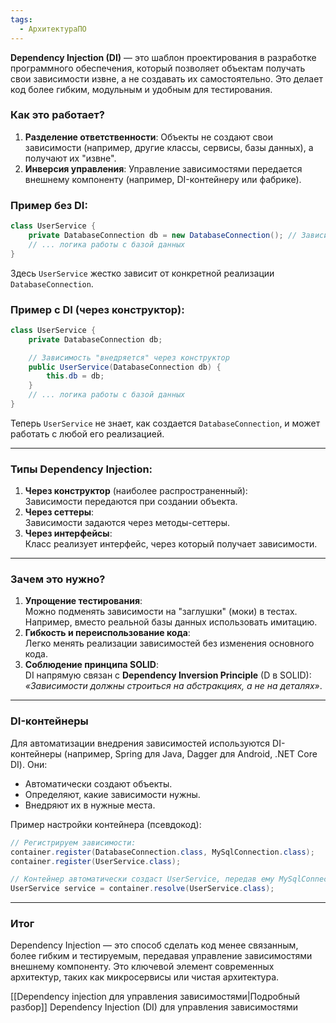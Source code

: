 ```yaml
---
tags:
  - АрхитектураПО
---
```


**Dependency Injection (DI)** — это шаблон проектирования в разработке программного обеспечения, который позволяет объектам получать свои зависимости извне, а не создавать их самостоятельно. Это делает код более гибким, модульным и удобным для тестирования.

### Как это работает?
1. **Разделение ответственности**: Объекты не создают свои зависимости (например, другие классы, сервисы, базы данных), а получают их "извне".
2. **Инверсия управления**: Управление зависимостями передается внешнему компоненту (например, DI-контейнеру или фабрике).

### Пример без DI:
```java
class UserService {
    private DatabaseConnection db = new DatabaseConnection(); // Зависимость создается внутри класса
    // ... логика работы с базой данных
}
```
Здесь `UserService` жестко зависит от конкретной реализации `DatabaseConnection`.

### Пример с DI (через конструктор):
```java
class UserService {
    private DatabaseConnection db;

    // Зависимость "внедряется" через конструктор
    public UserService(DatabaseConnection db) {
        this.db = db;
    }
    // ... логика работы с базой данных
}
```
Теперь `UserService` не знает, как создается `DatabaseConnection`, и может работать с любой его реализацией.

---

### Типы Dependency Injection:
1. **Через конструктор** (наиболее распространенный):  
   Зависимости передаются при создании объекта.
2. **Через сеттеры**:  
   Зависимости задаются через методы-сеттеры.
3. **Через интерфейсы**:  
   Класс реализует интерфейс, через который получает зависимости.

---

### Зачем это нужно?
1. **Упрощение тестирования**:  
   Можно подменять зависимости на "заглушки" (моки) в тестах.  
   Например, вместо реальной базы данных использовать имитацию.
2. **Гибкость и переиспользование кода**:  
   Легко менять реализации зависимостей без изменения основного кода.
3. **Соблюдение принципа SOLID**:  
   DI напрямую связан с **Dependency Inversion Principle** (D в SOLID):  
   _«Зависимости должны строиться на абстракциях, а не на деталях»_.

---

### DI-контейнеры
Для автоматизации внедрения зависимостей используются DI-контейнеры (например, Spring для Java, Dagger для Android, .NET Core DI). Они:
- Автоматически создают объекты.
- Определяют, какие зависимости нужны.
- Внедряют их в нужные места.

Пример настройки контейнера (псевдокод):
```java
// Регистрируем зависимости:
container.register(DatabaseConnection.class, MySqlConnection.class);
container.register(UserService.class);

// Контейнер автоматически создаст UserService, передав ему MySqlConnection.
UserService service = container.resolve(UserService.class);
```

---

### Итог
Dependency Injection — это способ сделать код менее связанным, более гибким и тестируемым, передавая управление зависимостями внешнему компоненту. Это ключевой элемент современных архитектур, таких как микросервисы или чистая архитектура.

[[Dependency injection для управления зависимостями|Подробный разбор]] Dependency Injection (DI) для управления зависимостями